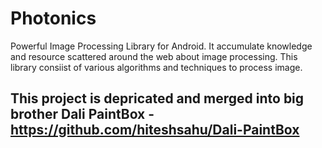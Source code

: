 # Photonics
Powerful Image Processing Library for Android. It accumulate knowledge and resource scattered around the web about image processing. This library consiist of various algorithms and techniques to process image.


## This project is depricated and merged into big brother Dali PaintBox - https://github.com/hiteshsahu/Dali-PaintBox
